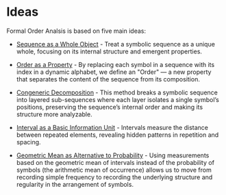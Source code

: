 # Ideas

Formal Order Analsis is based on five main ideas:

* [Sequence as a Whole Object](sequence_as_a_whole_object.md) -
Treat a symbolic sequence as a unique whole, focusing on its internal structure and emergent properties.

* [Order as a Property](order_as_a_property.md) -
By replacing each symbol in a sequence with its index in a dynamic alphabet, we define an "Order" — a new property that separates the content of the sequence from its composition.

* [Congeneric Decomposition](congeneric_decomposition.md) -
This method breaks a symbolic sequence into layered sub-sequences where each layer isolates a single symbol’s positions,
preserving the sequence’s internal order and making its structure more analyzable.

* [Interval as a Basic Information Unit](interval_as_a_basic_information_unit.md) -
Intervals measure the distance between repeated elements, revealing hidden patterns in repetition and spacing.

* [Geometric Mean as Alternative to Probability](geometric_mean_based_characteristics.md) -
Using measurements based on the geometric mean of intervals instead of the probability of symbols (the arithmetic mean of occurrence)
allows us to move from recording simple frequency to recording the underlying structure and regularity in the arrangement of symbols.
